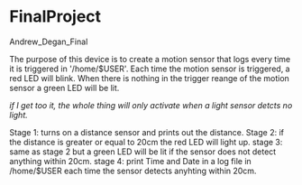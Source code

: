 # FinalProject
Andrew_Degan_Final

The purpose of this device is to create a motion sensor that logs every time it is triggered in '/home/$USER'. 
Each time the motion sensor is triggered, a red LED will blink.
When there is nothing in the trigger reange of the motion sensor a green LED will be lit.

*if I get too it, the whole thing will only activate when a light sensor detcts no light.*

Stage 1: turns on a distance sensor and prints out the distance.
Stage 2: if the distance is greater or equal to 20cm the red LED will light up.
stage 3: same as stage 2 but a green LED will be lit if the sensor does not detect anything within 20cm.
stage 4: print Time and Date in a log file in /home/$USER each time the sensor detects anyhting within 20cm.
